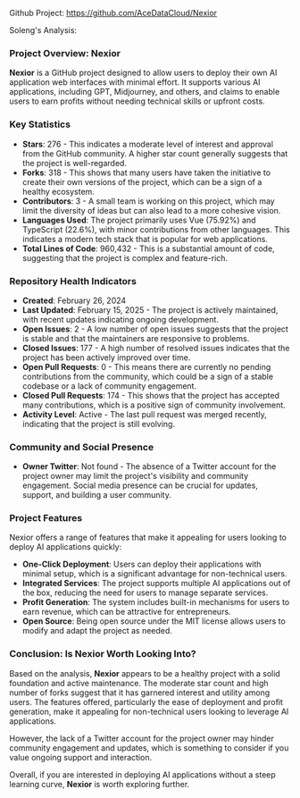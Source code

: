 Github Project: https://github.com/AceDataCloud/Nexior

Soleng's Analysis:

### Project Overview: Nexior

**Nexior** is a GitHub project designed to allow users to deploy their own AI application web interfaces with minimal effort. It supports various AI applications, including GPT, Midjourney, and others, and claims to enable users to earn profits without needing technical skills or upfront costs.

### Key Statistics

- **Stars**: 276 - This indicates a moderate level of interest and approval from the GitHub community. A higher star count generally suggests that the project is well-regarded.
- **Forks**: 318 - This shows that many users have taken the initiative to create their own versions of the project, which can be a sign of a healthy ecosystem.
- **Contributors**: 3 - A small team is working on this project, which may limit the diversity of ideas but can also lead to a more cohesive vision.
- **Languages Used**: The project primarily uses Vue (75.92%) and TypeScript (22.6%), with minor contributions from other languages. This indicates a modern tech stack that is popular for web applications.
- **Total Lines of Code**: 960,432 - This is a substantial amount of code, suggesting that the project is complex and feature-rich.

### Repository Health Indicators

- **Created**: February 26, 2024
- **Last Updated**: February 15, 2025 - The project is actively maintained, with recent updates indicating ongoing development.
- **Open Issues**: 2 - A low number of open issues suggests that the project is stable and that the maintainers are responsive to problems.
- **Closed Issues**: 177 - A high number of resolved issues indicates that the project has been actively improved over time.
- **Open Pull Requests**: 0 - This means there are currently no pending contributions from the community, which could be a sign of a stable codebase or a lack of community engagement.
- **Closed Pull Requests**: 174 - This shows that the project has accepted many contributions, which is a positive sign of community involvement.
- **Activity Level**: Active - The last pull request was merged recently, indicating that the project is still evolving.

### Community and Social Presence

- **Owner Twitter**: Not found - The absence of a Twitter account for the project owner may limit the project's visibility and community engagement. Social media presence can be crucial for updates, support, and building a user community.

### Project Features

Nexior offers a range of features that make it appealing for users looking to deploy AI applications quickly:

- **One-Click Deployment**: Users can deploy their applications with minimal setup, which is a significant advantage for non-technical users.
- **Integrated Services**: The project supports multiple AI applications out of the box, reducing the need for users to manage separate services.
- **Profit Generation**: The system includes built-in mechanisms for users to earn revenue, which can be attractive for entrepreneurs.
- **Open Source**: Being open source under the MIT license allows users to modify and adapt the project as needed.

### Conclusion: Is Nexior Worth Looking Into?

Based on the analysis, **Nexior** appears to be a healthy project with a solid foundation and active maintenance. The moderate star count and high number of forks suggest that it has garnered interest and utility among users. The features offered, particularly the ease of deployment and profit generation, make it appealing for non-technical users looking to leverage AI applications.

However, the lack of a Twitter account for the project owner may hinder community engagement and updates, which is something to consider if you value ongoing support and interaction.

Overall, if you are interested in deploying AI applications without a steep learning curve, **Nexior** is worth exploring further.